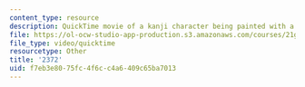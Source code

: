 ```yaml
---
content_type: resource
description: QuickTime movie of a kanji character being painted with a brush.
file: https://ol-ocw-studio-app-production.s3.amazonaws.com/courses/21g-504-japanese-iv-spring-2009/f7eb3e8075fc4f6cc4a6409c65ba7013_2372.mov
file_type: video/quicktime
resourcetype: Other
title: '2372'
uid: f7eb3e80-75fc-4f6c-c4a6-409c65ba7013
---
```

